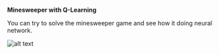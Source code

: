 **Minesweeper with Q-Learning**

You can try to solve the minesweeper game and see how it doing neural network.

![alt text](https://drive.google.com/uc?id=1zXkPSelkdhZ5kJwQknfDWa8tvRIQDWfD)
